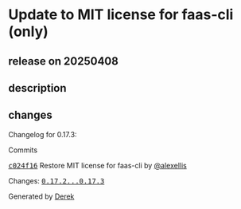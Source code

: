 # Update to MIT license for faas-cli (only)

## release on 20250408

## description

## changes

Changelog for 0.17.3:

Commits

<a class="commit-link" data-hovercard-type="commit" data-hovercard-url="https://github.com/openfaas/faas-cli/commit/c024f164bc047e0f690099a7a76abae1958114c7/hovercard" href="https://github.com/openfaas/faas-cli/commit/c024f164bc047e0f690099a7a76abae1958114c7"><tt>c024f16</tt></a> Restore MIT license for faas-cli by <a class="user-mention notranslate" data-hovercard-type="user" data-hovercard-url="/users/alexellis/hovercard" data-octo-click="hovercard-link-click" data-octo-dimensions="link_type:self" href="https://github.com/alexellis">@alexellis</a>

Changes: <a class="commit-link" href="https://github.com/openfaas/faas-cli/compare/0.17.2...0.17.3"><tt>0.17.2...0.17.3</tt></a>

Generated by <a href="https://github.com/alexellis/derek/">Derek</a>

